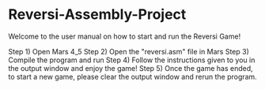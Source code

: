 # Reversi-Assembly-Project

Welcome to the user manual on how to start and run the Reversi Game!

Step 1)
	Open Mars 4_5
Step 2)
	Open the "reversi.asm" file in Mars
Step 3)
	Compile the program and run
Step 4)
	Follow the instructions given to you in the output window and enjoy the game!
Step 5)
	Once the game has ended, to start a new game, please clear the output window and rerun the program.
